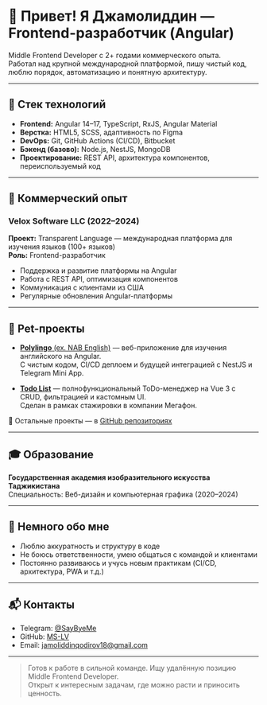 # 👋 Привет! Я Джамолиддин — Frontend-разработчик (Angular)

Middle Frontend Developer с 2+ годами коммерческого опыта.  
Работал над крупной международной платформой, пишу чистый код, люблю порядок, автоматизацию и понятную архитектуру.

---

## 💼 Стек технологий

- **Frontend:** Angular 14–17, TypeScript, RxJS, Angular Material
- **Верстка:** HTML5, SCSS, адаптивность по Figma
- **DevOps:** Git, GitHub Actions (CI/CD), Bitbucket
- **Бэкенд (базово):** Node.js, NestJS, MongoDB
- **Проектирование:** REST API, архитектура компонентов, переиспользуемый код

---

## 🔧 Коммерческий опыт

### Velox Software LLC (2022–2024)

**Проект:** Transparent Language — международная платформа для изучения языков (100+ языков)  
**Роль:** Frontend-разработчик  
- Поддержка и развитие платформы на Angular
- Работа с REST API, оптимизация компонентов
- Коммуникация с клиентами из США
- Регулярные обновления Angular-платформы

---

## 🧠 Pet-проекты

- [**Polylingo** (ex. NAB English)](https://github.com/MS-LV/polylingo) — веб-приложение для изучения английского на Angular.  
  С чистым кодом, CI/CD деплоем и будущей интеграцией с NestJS и Telegram Mini App.

- [**Todo List**](https://github.com/MS-LV/Megafon-Todo-List) — полнофункциональный ToDo-менеджер на Vue 3 с CRUD, фильтрацией и кастомным UI.  
  Сделан в рамках стажировки в компании Мегафон.

📂 Остальные проекты — в [GitHub репозиториях](https://github.com/MS-LV?tab=repositories)

---

## 🎓 Образование

**Государственная академия изобразительного искусства Таджикистана**  
Специальность: Веб-дизайн и компьютерная графика (2020–2024)

---

## 🧩 Немного обо мне

- Люблю аккуратность и структуру в коде
- Не боюсь ответственности, умею общаться с командой и клиентами
- Постоянно развиваюсь и учусь новым практикам (CI/CD, архитектура, PWA и т.д.)

---

## 📬 Контакты

- Telegram: [@SayByeMe](https://t.me/SayByeMe)
- GitHub: [MS-LV](https://github.com/MS-LV)
- Email: jamoliddinqodirov18@gmail.com

---

> Готов к работе в сильной команде. Ищу удалённую позицию Middle Frontend Developer.  
> Открыт к интересным задачам, где можно расти и приносить ценность.
